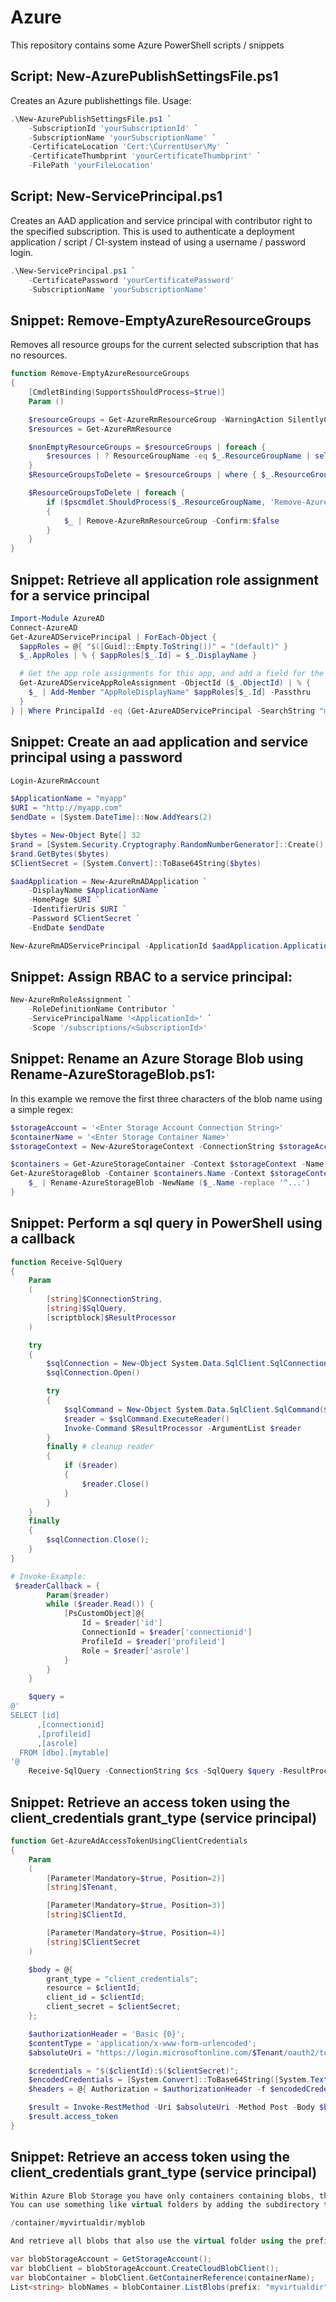 # Azure
This repository contains some Azure PowerShell scripts / snippets
## Script: New-AzurePublishSettingsFile.ps1
Creates an Azure publishettings file. Usage:
```powershell
.\New-AzurePublishSettingsFile.ps1 `
    -SubscriptionId 'yourSubscriptionId' `
    -SubscriptionName 'yourSubscriptionName' `
    -CertificateLocation 'Cert:\CurrentUser\My' `
    -CertificateThumbprint 'yourCertificateThumbprint' `
    -FilePath 'yourFileLocation'
```

## Script: New-ServicePrincipal.ps1
Creates an AAD application and service principal with contributor right to the specified subscription.
This is used to authenticate a deployment application / script / CI-system instead of using a username / password login.
```powershell
.\New-ServicePrincipal.ps1 `
    -CertificatePassword 'yourCertificatePassword'
    -SubscriptionName 'yourSubscriptionName'
```

## Snippet: Remove-EmptyAzureResourceGroups
Removes all resource groups for the current selected subscription that has no resources.
```powershell
function Remove-EmptyAzureResourceGroups
{
    [CmdletBinding(SupportsShouldProcess=$true)]
    Param ()

    $resourceGroups = Get-AzureRmResourceGroup -WarningAction SilentlyContinue
    $resources = Get-AzureRmResource

    $nonEmptyResourceGroups = $resourceGroups | foreach {
        $resources | ? ResourceGroupName -eq $_.ResourceGroupName | select -expand ResourceGroupName -Unique
    }
    $ResourceGroupsToDelete = $resourceGroups | where { $_.ResourceGroupName -notin $nonEmptyResourceGroups }

    $ResourceGroupsToDelete | foreach {
        if ($pscmdlet.ShouldProcess($_.ResourceGroupName, 'Remove-AzureRmResourceGroup'))
        {
            $_ | Remove-AzureRmResourceGroup -Confirm:$false
        }
    }
}
```
## Snippet: Retrieve all application role assignment for a service principal


```powershell
Import-Module AzureAD
Connect-AzureAD
Get-AzureADServicePrincipal | ForEach-Object {
  $appRoles = @{ "$([Guid]::Empty.ToString())" = "(default)" }
  $_.AppRoles | % { $appRoles[$_.Id] = $_.DisplayName }

  # Get the app role assignments for this app, and add a field for the app role name
  Get-AzureADServiceAppRoleAssignment -ObjectId ($_.ObjectId) | % {
    $_ | Add-Member "AppRoleDisplayName" $appRoles[$_.Id] -Passthru
  }
} | Where PrincipalId -eq (Get-AzureADServicePrincipal -SearchString "myb2capp" | select -ExpandProperty ObjectId) | fl *
```

## Snippet: Create an aad application and service principal using a password

```powershell
Login-AzureRmAccount

$ApplicationName = "myapp"
$URI = "http://myapp.com"
$endDate = [System.DateTime]::Now.AddYears(2)

$bytes = New-Object Byte[] 32
$rand = [System.Security.Cryptography.RandomNumberGenerator]::Create()
$rand.GetBytes($bytes)
$ClientSecret = [System.Convert]::ToBase64String($bytes)

$aadApplication = New-AzureRmADApplication `
    -DisplayName $ApplicationName `
    -HomePage $URI `
    -IdentifierUris $URI `
    -Password $ClientSecret `
    -EndDate $endDate

New-AzureRmADServicePrincipal -ApplicationId $aadApplication.ApplicationId
```

## Snippet: Assign RBAC to a service principal:
```powershell
New-AzureRmRoleAssignment `
    -RoleDefinitionName Contributor `
    -ServicePrincipalName '<ApplicationId>' `
    -Scope '/subscriptions/<SubscriptionId>'
```

## Snippet: Rename an Azure Storage Blob using Rename-AzureStorageBlob.ps1:
In this example we remove the first three characters of the blob name using a simple regex:
```powershell
$storageAccount = '<Enter Storage Account Connection String>'
$containerName = '<Enter Storage Container Name>'
$storageContext = New-AzureStorageContext -ConnectionString $storageAccount

$containers = Get-AzureStorageContainer -Context $storageContext -Name $containerName
Get-AzureStorageBlob -Container $containers.Name -Context $storageContext | ForEach-Object {
    $_ | Rename-AzureStorageBlob -NewName ($_.Name -replace '^...')
}
```
## Snippet: Perform a sql query in PowerShell using a callback
```powershell
function Receive-SqlQuery
{
    Param
    (
        [string]$ConnectionString,
        [string]$SqlQuery,
        [scriptblock]$ResultProcessor
    )

    try
    {
        $sqlConnection = New-Object System.Data.SqlClient.SqlConnection $ConnectionString
        $sqlConnection.Open()

        try
        {
            $sqlCommand = New-Object System.Data.SqlClient.SqlCommand($SqlQuery, $sqlConnection)
            $reader = $sqlCommand.ExecuteReader()
            Invoke-Command $ResultProcessor -ArgumentList $reader
        }
        finally # cleanup reader
        {
            if ($reader)
            {
                $reader.Close()
            }
        }
    }
    finally
    {
        $sqlConnection.Close();
    }
}

# Invoke-Example:
 $readerCallback = {
        Param($reader)
        while ($reader.Read()) {
            [PsCustomObject]@{
                Id = $reader['id']
                ConnectionId = $reader['connectionid']
                ProfileId = $reader['profileid']
                Role = $reader['asrole']
            }
        }
    }

    $query =
@'
SELECT [id]
      ,[connectionid]
      ,[profileid]
      ,[asrole]
  FROM [dbo].[mytable]
'@
    Receive-SqlQuery -ConnectionString $cs -SqlQuery $query -ResultProcessor $readerCallback
```

## Snippet: Retrieve an access token using the client_credentials grant_type (service principal)
```powershell
function Get-AzureAdAccessTokenUsingClientCredentials
{
    Param
    (
        [Parameter(Mandatory=$true, Position=2)]
        [string]$Tenant,

        [Parameter(Mandatory=$true, Position=3)]
        [string]$ClientId,

        [Parameter(Mandatory=$true, Position=4)]
        [string]$ClientSecret
    )

    $body = @{
        grant_type = "client_credentials";
        resource = $clientId;
        client_id = $clientId;
        client_secret = $clientSecret;
    };

    $authorizationHeader = 'Basic {0}';
    $contentType = 'application/x-www-form-urlencoded';
    $absoluteUri = "https://login.microsoftonline.com/$Tenant/oauth2/token";

    $credentials = "$($clientId):$($clientSecret)";
    $encodedCredentials = [System.Convert]::ToBase64String([System.Text.Encoding]::ASCII.GetBytes($credentials));
    $headers = @{ Authorization = $authorizationHeader -f $encodedCredentials};

    $result = Invoke-RestMethod -Uri $absoluteUri -Method Post -Body $body -Headers $headers -ContentType $contentType;
    $result.access_token
}
```
## Snippet: Retrieve an access token using the client_credentials grant_type (service principal)
```csharp
Within Azure Blob Storage you have only containers containing blobs, there are no subfolders.
You can use something like virtual folders by adding the subdirectory to the blob name. E. g.:

/container/myvirtualdir/myblob

And retrieve all blobs that also use the virtual folder using the prefix parameter:

var blobStorageAccount = GetStorageAccount();
var blobClient = blobStorageAccount.CreateCloudBlobClient();
var blobContainer = blobClient.GetContainerReference(containerName);
List<string> blobNames = blobContainer.ListBlobs(prefix: "myvirtualdir").OfType<CloudBlockBlob>().Select(b => b.Name).ToList();
```
